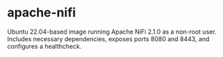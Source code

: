# apache-nifi
 Ubuntu 22.04-based image running Apache NiFi 2.1.0 as a non-root user. Includes necessary dependencies, exposes ports 8080 and 8443, and configures a healthcheck.
